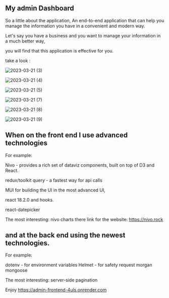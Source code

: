 ## My admin Dashboard


So a little about the application,
An end-to-end application that can help you manage the information you have in a convenient and modern way.

Let's say you have a business and you want to manage your information in a much better way,

you will find that this application is effective for you.

take a look : 


![2023-03-21 (3)](https://user-images.githubusercontent.com/102303153/226630788-10026255-e9ee-4d6c-9f31-a189b1f6c9e3.png)

![2023-03-21 (4)](https://user-images.githubusercontent.com/102303153/226631191-36cec61b-0bb5-4a1f-9842-72cee4d2945f.png)

![2023-03-21 (5)](https://user-images.githubusercontent.com/102303153/226631259-2c173c7d-0ac8-4cec-9d0f-a030949e7a0f.png)

![2023-03-21 (7)](https://user-images.githubusercontent.com/102303153/226631303-e80070bb-95bd-4f4e-bd8a-6de7d4fdb1cd.png)

![2023-03-21 (8)](https://user-images.githubusercontent.com/102303153/226631355-41594175-a42b-4de5-9608-58b66fad9792.png)

![2023-03-21 (9)](https://user-images.githubusercontent.com/102303153/226631371-5c649060-610e-43e3-8450-adb5b20c319c.png)



 ## When on the front end I use advanced technologies
  For example:
  
 Nivo - provides a rich set of dataviz components, built on top of D3 and React.

redux/toolkit query - a fastest way for api calls

MUI for building the UI in the most advanced UI,

react 18.2.0 and hooks.

react-datepicker

The most interesting:
nivo charts
there link for the website: https://nivo.rock






## and at the back end using the newest technologies.

For example:

dotenv - for environment variables
Helmet - for safety request
morgan
mongoose

The most interesting:
server-side pagination



Enjoy
https://admin-frontend-4uls.onrender.com
